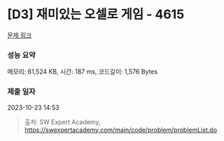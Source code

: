 # [D3] 재미있는 오셀로 게임 - 4615 

[문제 링크](https://swexpertacademy.com/main/code/problem/problemDetail.do?contestProbId=AWQmA4uK8ygDFAXj) 

### 성능 요약

메모리: 61,524 KB, 시간: 187 ms, 코드길이: 1,576 Bytes

### 제출 일자

2023-10-23 14:53



> 출처: SW Expert Academy, https://swexpertacademy.com/main/code/problem/problemList.do